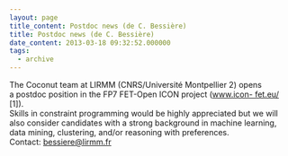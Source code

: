 ```yaml
---
layout: page
title_content: Postdoc news (de C. Bessière)
title: Postdoc news (de C. Bessière)
date_content: 2013-03-18 09:32:52.000000
tags:
  - archive
---
```

The Coconut team at LIRMM (CNRS/Université Montpellier 2) opens  
a postdoc position in the FP7 FET-Open ICON project ([www.icon-
fet.eu/](http://www.icon-fet.eu/) [1]).  
Skills in constraint programming would be highly appreciated but we will  
also consider candidates with a strong background in machine learning,  
data mining, clustering, and/or reasoning with preferences.  
Contact: [bessiere@lirmm.fr](mailto:bessiere@lirmm.fr)  

